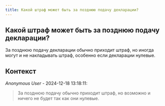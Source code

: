 ```yaml
---
title: Какой штраф может быть за позднюю подачу декларации?
---
```


## Какой штраф может быть за позднюю подачу декларации?

За позднюю подачу декларации обычно приходит штраф, но иногда могут и не накладывать штраф, особенно если декларации нулевые.

## Контекст

_Anonymous User_ - 2024-12-18 13:18:11:

> За позднюю подачу обычно приходит штраф, но возможно и ничего не будет так как они нулевые.
